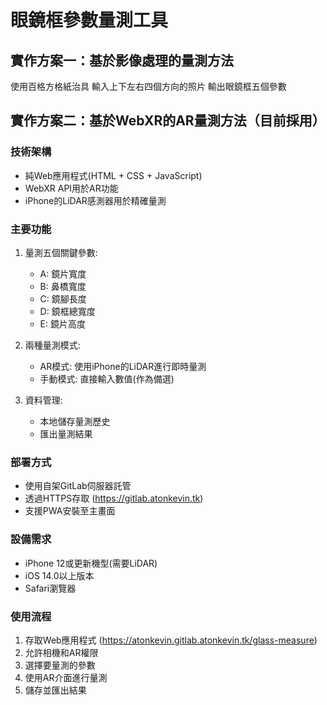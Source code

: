 # 眼鏡框參數量測工具

## 實作方案一：基於影像處理的量測方法
使用百格方格紙治具
輸入上下左右四個方向的照片
輸出眼鏡框五個參數

## 實作方案二：基於WebXR的AR量測方法（目前採用）

### 技術架構
- 純Web應用程式(HTML + CSS + JavaScript)
- WebXR API用於AR功能
- iPhone的LiDAR感測器用於精確量測

### 主要功能
1. 量測五個關鍵參數:
   - A: 鏡片寬度
   - B: 鼻橋寬度
   - C: 鏡腳長度
   - D: 鏡框總寬度
   - E: 鏡片高度

2. 兩種量測模式:
   - AR模式: 使用iPhone的LiDAR進行即時量測
   - 手動模式: 直接輸入數值(作為備選)

3. 資料管理:
   - 本地儲存量測歷史
   - 匯出量測結果

### 部署方式
- 使用自架GitLab伺服器託管
- 透過HTTPS存取 (https://gitlab.atonkevin.tk)
- 支援PWA安裝至主畫面

### 設備需求
- iPhone 12或更新機型(需要LiDAR)
- iOS 14.0以上版本
- Safari瀏覽器

### 使用流程
1. 存取Web應用程式 (https://atonkevin.gitlab.atonkevin.tk/glass-measure)
2. 允許相機和AR權限
3. 選擇要量測的參數
4. 使用AR介面進行量測
5. 儲存並匯出結果
